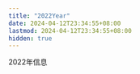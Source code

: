 ```yaml
---
title: "2022Year"
date: 2024-04-12T23:34:55+08:00
lastmod: 2024-04-12T23:34:55+08:00
hidden: true
---
```


2022年信息